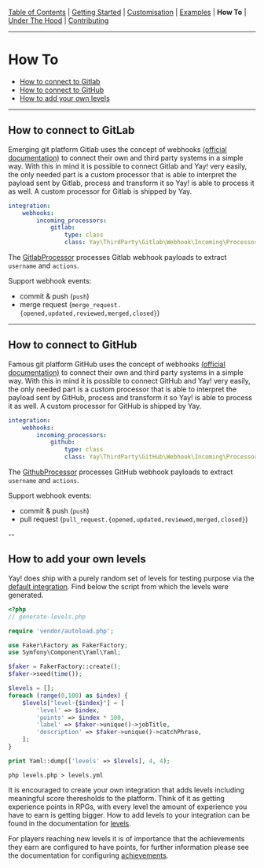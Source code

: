 [Table of Contents](README.md) | [Getting Started](getting-started.md) | [Customisation](customisation.md) | [Examples](examples.md) | **How To** | [Under The Hood](under-the-hood.md) | [Contributing](contributing.md)

---

# How To

* [How to connect to Gitlab](how-to.md#how-to-connect-to-gitlab)
* [How to connect to GitHub](how-to.md#how-to-connect-to-github)
* [How to add your own levels](how-to.md#how-to-add-your-own-levels)

---

## How to connect to GitLab

Emerging git platform Gitlab uses the concept of webhooks [(official documentation)](https://docs.gitlab.com/ce/user/project/integrations/webhooks.html) to connect their own and third party systems in a simple way. With this in mind it is possible to connect Gitlab and Yay! very easily, the only needed part is a custom processor that is able to interpret the payload sent by Gitlab, process and transform it so Yay! is able to process it as well. A custom processor for Gitlab is shipped by Yay.

```yml
integration:
    webhooks:
        incoming_processors:
            gitlab:
                type: class
                class: Yay\ThirdParty\Gitlab\Webhook\Incoming\Processor\GitlabProcessor
```

The [GitlabProcessor](../../src/ThirdParty/Gitlab/Webhook/Incoming/Processor/GitlabProcessor.php) processes Gitlab webhook payloads to extract `username` and `actions`.

Support webhook events:
- commit & push (`push`)
- merge request (`merge_request.{opened,updated,reviewed,merged,closed}`)

---

## How to connect to GitHub

Famous git platform GitHub uses the concept of webhooks [(official documentation)](https://developer.github.com/webhooks/) to connect their own and third party systems in a simple way. With this in mind it is possible to connect GitHub and Yay! very easily, the only needed part is a custom processor that is able to interpret the payload sent by GitHub, process and transform it so Yay! is able to process it as well.  A custom processor for GitHub is shipped by Yay.

```yml
integration:
    webhooks:
        incoming_processors:
            github:
                type: class
                class: Yay\ThirdParty\GitHub\Webhook\Incoming\Processor\GitHubProcessor
```

The [GithubProcessor](../../src/ThirdParty/Github/Webhook/Incoming/Processor/GithubProcessor.php) processes GitHub webhook payloads to extract `username` and `actions`.

Support webhook events:
- commit & push (`push`)
- pull request (`pull_request.{opened,updated,reviewed,merged,closed}`)

-- 

## How to add your own levels

Yay! does ship with a purely random set of levels for testing purpose via the [default integration](../integration/default.yml). Find below the script from which the levels were generated.

```php
<?php
// generate-levels.php

require 'vendor/autoload.php';

use Faker\Factory as FakerFactory;
use Symfony\Component\Yaml\Yaml;

$faker = FakerFactory::create();
$faker->seed(time());

$levels = [];
foreach (range(0,100) as $index) {
    $levels["level-{$index}"] = [
        'level' => $index,
        'points' => $index * 100,
        'label' => $faker->unique()->jobTitle,
        'description' => $faker->unique()->catchPhrase,
    ];
}

print Yaml::dump(['levels' => $levels], 4, 4);
```

```console
php levels.php > levels.yml
```

It is encouraged to create your own integration that adds levels including meaningful score theresholds to the platform. Think of it as getting experience points in RPGs, with every level the amount of experience you have to earn is getting bigger. How to add levels to your integration can be found in the documentation for [levels](customization.md#levels).

For players reaching new levels it is of importance that the achievements they earn are configured to have points, for further information please see the documentation for configuring [achievements](customization.md#achievements).